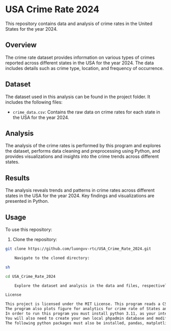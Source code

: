 # USA Crime Rate 2024

This repository contains data and analysis of crime rates in the United States for the year 2024.

## Overview

The crime rate dataset provides information on various types of crimes reported across different states in the USA for the year 2024. The data includes details such as crime type, location, and frequency of occurrence.

## Dataset

The dataset used in this analysis can be found in the project folder. It includes the following files:

- `crime_data.csv`: Contains the raw data on crime rates for each state in the USA for the year 2024.

## Analysis

The analysis of the crime rates is performed by this program and explores the dataset, performs data cleaning and preprocessing using Python, and provides visualizations and insights into the crime trends across different states.

## Results

The analysis reveals trends and patterns in crime rates across different states in the USA for the year 2024. Key findings and visualizations are presented in Python.

## Usage

To use this repository:

1. Clone the repository:

```sh
git clone https://github.com/luongvv-rtc/USA_Crime_Rate_2024.git

    Navigate to the cloned directory:

sh

cd USA_Crime_Rate_2024

    Explore the dataset and analysis in the data and files, respectively.

License

This project is licensed under the MIT License. This program reads a CSV file from https://worldpopulationreview.com/state-rankings/crime-rate-by-state and tranfers it to a local phpadmin database, which is included in the project folder.  
The program also plots figure for analytics for crime rate of States and the District of Columbia in the USA, based on crime per 100,000 people.
In order to run this program you must install python 3.11, as your interpreter, https://www.python.org/downloads/
You will also need to create your own local phpadmin database and modify the SQL connection and database in python for connection
The following python packages must also be installed, pandas, matplotlib, SQLAlchemy, pymysql
